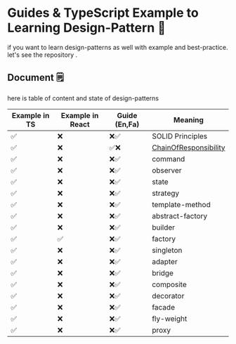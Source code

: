 # Guides & TypeScript Example to Learning Design-Pattern 🚀

if you want to learn design-patterns as well with example and best-practice.
let's see the repository .

## Document 🗒

here is table of content and state of design-patterns

| Example in TS |  Example in React | Guide (En,Fa)  | Meaning                 |
| ------------  | ----------------- | ------ | ----------------------- |
| ✅           | ❌                | ❌✅     | SOLID Principles        |
| ✅           | ❌                | ✅❌     | [ChainOfResponsibility](https://https://github.com/mahdipakravan-dev/design-patterns-guide/) |
| ✅           | ❌                | ❌✅     | command                 |
| ✅           | ❌                | ❌✅     | observer                |
| ✅           | ❌                | ❌✅     | state                   |
| ✅           | ❌                | ❌✅     | strategy                |
| ✅           | ❌                | ❌✅     | template-method         |
| ✅           | ❌                | ❌✅     | abstract-factory        |
| ✅           | ❌                | ❌✅     | builder                 |
| ✅           | ✅                | ❌✅     | factory                 |
| ✅           | ❌                | ❌✅     | singleton               |
| ✅           | ❌                | ❌✅     | adapter                 |
| ✅           | ❌                | ❌✅     | bridge                  |
| ✅           | ❌                | ❌✅     | composite               |
| ✅           | ❌                | ❌✅     | decorator               |
| ✅           | ❌                | ❌✅     | facade                  |
| ✅           | ❌                | ❌✅     | fly-weight              |
| ✅           | ❌                | ❌✅     | proxy                   |
